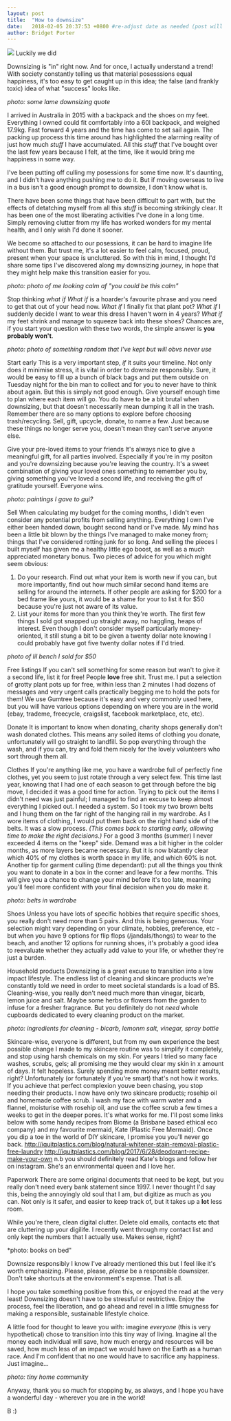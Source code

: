 ```yaml
---
layout: post
title:  "How to downsize"
date:   2018-02-05 20:37:53 +0800 #re-adjust date as needed (post will not be shown untill that date)
author: Bridget Porter
---
```

<img src="{{site.url}}/images/finding-the-one/find-the-one.jpg"/> 
<a class="image-captions">Luckily we did</a>

Downsizing is "in" right now. And for once, I actually understand a trend! With society constantly telling us that material posesssions equal happiness, it's too easy to get caught up in this idea; the false (and frankly toxic) idea of what "success" looks like.

*photo: some lame downsizing quote*

I arrived in Australia in 2015 with a backpack and the shoes on my feet. Everything I owned could fit comfortably into a 60l backpack, and weighed 17.9kg. Fast forward 4 years and the time has come to set sail again. The packing up process this time around has highlighted the alarming reality of just how much *stuff* I have accumulated. All this *stuff* that I've bought over the last few years because I felt, at the time, like it would bring me happiness in some way.

I've been putting off culling my posessions for some time now. It's daunting, and I didn't have anything pushing me to do it. But if moving overseas to live in a bus isn't a good enough prompt to downsize, I don't know what is.

There have been some things that have been difficult to part with, but the effects of detatching myself from all this *stuff* is becoming strikingly clear. It has been one of the most liberating activities I've done in a long time. Simply removing clutter from my life has worked wonders for my mental health, and I only wish I'd done it sooner.

We become so attached to our posessions, it can be hard to imagine life without them. But trust me, it's a lot easier to feel calm, focused, proud, present when your space is uncluttered. So with this in mind, I thought I'd share some tips I've discovered along my downsizing journey, in hope that they might help make this transition easier for you.

*photo: photo of me looking calm af "you could be this calm"*

Stop thinking *what if*
*What if* is a hoarder's favourite phrase and you need to get that out of your head now. *What if* I finally fix that plant pot? *What if* I suddenly decide I want to wear this dress I haven't worn in 4 years? *What if* my feet shrink and manage to squeeze back into these shoes? Chances are, if you start your question with these two words, the simple answer is **you probably won't**.

*photo: photo of something random that I've kept but will obvs never use*

Start early
This is a very important step, *if* it suits your timeline. Not only does it minimise stress, it is vital in order to downsize responsibly. Sure, it would be easy to fill up a bunch of black bags and put them outside on Tuesday night for the bin man to collect and for you to never have to think about again. But this is simply not good enough. Give yourself enough time to plan where each item will go. You do have to be a bit brutal when downsizing, but that doesn't necessarily mean dumping it all in the trash. Remember there are so many options to explore before choosing trash/recycling. Sell, gift, upcycle, donate, to name a few. Just because these things no longer serve you, doesn't mean they can't serve anyone else.

Give your pre-loved items to your friends
It's always nice to give a meaningful gift, for all parties involved. Especially if you're in my positon and you're downsizing because you're leaving the country. It's a sweet combination of giving your loved ones something to remember you by, giving something you've loved a second life, and receiving the gift of gratitude yourself. Everyone wins. 

*photo: paintings I gave to gui?*

Sell
When calculating my budget for the coming months, I didn't even consider any potential profits from selling anything. Everything I own I've either been handed down, bought second hand or I've made. My mind has been a little bit blown by the things I've managed to make money from; things that I've considered rotting junk for so long. And selling the pieces I built myself has given me a healthy little ego boost, as well as a much appreciated monetary bonus. Two pieces of advice for you which might seem obvious: 
1. Do your research. Find out what your item is worth new if you can, but more importantly, find out how much similar second hand items are selling for around the internets. If other people are asking for $200 for a bed frame like yours, it would be a shame for your to list it for $50 because you're just not aware of its value.
2. List your items for more than you think they're worth. The first few things I sold got snapped up straight away, no haggling, heaps of interest. Even though I don't consider myself particularly money-oriented, it still stung a bit to be given a twenty dollar note knowing I could probably have got five twenty dollar notes if I'd tried.

*photo of lil bench I sold for $50*

Free listings
If you can't sell something for some reason but wan't to give it a second life, list it for free! People **love** free shit. Trust me. I put a selection of grotty plant pots up for free, within less than 2 minutes I had dozens of messages and very urgent calls practically begging me to hold the pots for them! We use Gumtree because it's easy and very commonly used here, but you will have various options depending on where you are in the world (ebay, trademe, freecycle, craigslist, facebook marketplace, etc, etc).

Donate
It is important to know when donating, charity shops generally don't wash donated clothes. This means any soiled items of clothing you donate, unfortunately will go straight to landfill. So pop everything through the wash, and if you can, try and fold them nicely for the lovely volunteers who sort through them all.

Clothes
If you're anything like me, you have a wardrobe full of perfectly fine clothes, yet you seem to just rotate through a very select few. This time last year, knowing that I had one of each season to get through before the big move, I decided it was a good time for action. Trying to pick out the items I didn't need was just painful; I managed to find an excuse to keep almost everything I picked out. I needed a system. So I took my two brown belts and I hung them on the far right of the hanging rail in my wardrobe. As I wore items of clothing, I would put them back on the right hand side of the belts. It was a slow process. *(This comes back to starting early, allowing time to make the right decisions.)* For a good 3 months (summer) I never exceeded 4 items on the "keep" side. Demand was a bit higher in the colder months, as more layers became necessary. But it is now blatantly clear which 40% of my clothes is worth space in my life, and which 60% is not.
Another tip for garment culling (time dependant): put all the things you think you want to donate in a box in the corner and leave for a few months. This will give you a chance to change your mind before it's too late, meaning you'll feel more confident with your final decision when you do make it.

*photo: belts in wardrobe*

Shoes
Unless you have lots of specific hobbies that require specific shoes, you really don't need more than 5 pairs. And this is being generous. Your selection might vary depending on your climate, hobbies, preference, etc - but when you have 9 options for flip flops (/jandals/thongs) to wear to the beach, and another 12 options for running shoes, it's probably a good idea to reevaluate whether they actually add value to your life, or whether they're just a burden.

Household products
Downsizing is a great excuse to transition into a low impact lifestyle. The endless list of cleaning and skincare products we're constantly told we need in order to meet societal standards is a load of BS. Cleaning-wise, you really don't need much more than vinegar, bicarb, lemon juice and salt. Maybe some herbs or flowers from the garden to infuse for a fresher fragrance. But you definitely do not *need* whole cupboards dedicated to every cleaning product on the market.

*photo: ingredients for cleaning - bicarb, lemonm salt, vinegar, spray bottle*

Skincare-wise, everyone is different, but from my own experience the best possible change I made to my skincare routine was to simplify it completely, and stop using harsh chemicals on my skin. For years I tried so many face washes, scrubs, gels; all promising me they would clear my skin in x amount of days. It felt hopeless. Surely spending more money meant better results, right? Unfortunately (or fortunately if you're smart) that's not how it works. If you achieve that perfect complexion youve been chasing, you stop needing their products. I now have only two skincare products; rosehip oil and homemade coffee scrub. I wash my face with warm water and a flannel, moisturise with rosehip oil, and use the coffee scrub a few times a weeks to get in the deeper pores. It's what works for me. I'll post some links below with some handy recipes from Biome (a Brisbane based ethical eco company) and my favourite mermaid, Kate (Plastic Free Mermaid). Once you dip a toe in the world of DIY skincare, I promise you you'll never go back.
http://iquitplastics.com/blog/natural-whitener-stain-removal-plastic-free-laundry
http://iquitplastics.com/blog/2017/6/28/deodorant-recipe-make-your-own
n.b you should definitely read Kate's blogs and follow her on instagram. She's an environmental queen and I love her.

Paperwork
There are some original documents that need to be kept, but you really don't need every bank statement since 1997. I never thought I'd say this, being the annoyingly old soul that I am, but digitize as much as you can. Not only is it safer, and easier to keep track of, but it takes up a **lot** less room.

While you're there, clean digital clutter. Delete old emails, contacts etc that are cluttering up your digilife. I recently went through my contact list and only kept the numbers that I actually use. Makes sense, right?

*photo: books on bed"

Downsize responsibly
I know I've already mentioned this but I feel like it's worth emphasizing. Please, please, *please* be a responsible downsizer. Don't take shortcuts at the environment's expense. That is all.

I hope you take something positive from this, or enjoyed the read at the very least! Downsizing doesn't have to be stressful or restrictive. Enjoy the process, feel the liberation, and go ahead and revel in a little smugness for making a responsible, sustainable lifestyle choice.

A little food for thought to leave you with: imagine *everyone* (this is very hypothetical) chose to transition into this tiny way of living. Imagine all the money each individual will save, how much energy and resources will be saved, how much less of an impact we would have on the Earth as a human race. And I'm confident that no one would have to sacrifice any happiness. Just imagine...

*photo: tiny home community*

Anyway, thank you so much for stopping by, as always, and I hope you have a wonderful day - wherever you are in the world!

B :)


